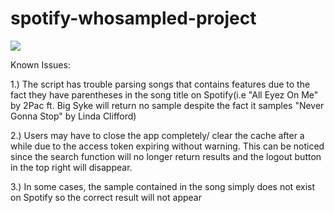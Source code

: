 # spotify-whosampled-project

![](https://github.com/zalenn/spotify-whosampled-project/blob/main/PlaylistMakerDemo.gif)




Known Issues: 

1.) The script has trouble parsing songs that contains features due to the fact they have parentheses in the song title on Spotify(i.e "All Eyez On Me" by 2Pac ft. Big Syke will return no sample despite the fact it samples "Never Gonna Stop" by Linda Clifford)

2.) Users may have to close the app completely/ clear the cache after a while due to the access token expiring without warning. This can be noticed since the search function will no longer return results and the logout button in the top right will disappear. 

3.) In some cases, the sample contained in the song simply does not exist on Spotify so the correct result will not appear
